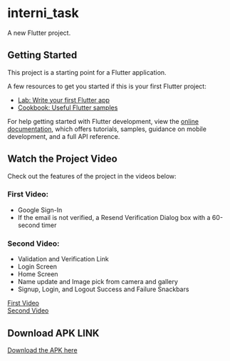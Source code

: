 # interni_task

A new Flutter project.

## Getting Started

This project is a starting point for a Flutter application.

A few resources to get you started if this is your first Flutter project:

- [Lab: Write your first Flutter app](https://docs.flutter.dev/get-started/codelab)
- [Cookbook: Useful Flutter samples](https://docs.flutter.dev/cookbook)

For help getting started with Flutter development, view the
[online documentation](https://docs.flutter.dev/), which offers tutorials,
samples, guidance on mobile development, and a full API reference.

## Watch the Project Video

Check out the features of the project in the videos below:

### First Video:
- Google Sign-In
- If the email is not verified, a Resend Verification Dialog box with a 60-second timer

### Second Video:
- Validation and Verification Link
- Login Screen
- Home Screen
- Name update and Image pick from camera and gallery
- Signup, Login, and Logout Success and Failure Snackbars

[First Video](https://drive.google.com/file/d/1XZpyr6rPMA_USHQjQ5a6IST267YuvCg2/view?usp=sharing)  
[Second Video](https://drive.google.com/file/d/1fE7Av5QeB1UX2pdAHLEoeShShMcXDhp3/view?usp=sharing)  

## Download APK LINK

[Download the APK here](https://we.tl/t-Kxv7s0BlR2)
